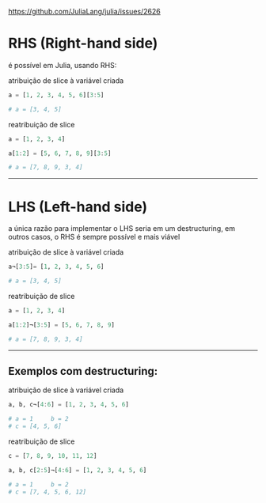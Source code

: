 https://github.com/JuliaLang/julia/issues/2626

# RHS (Right-hand side)

é possível em Julia, usando RHS:

atribuição de slice à variável criada

```julia
a = [1, 2, 3, 4, 5, 6][3:5]

# a = [3, 4, 5]
```

reatribuição de slice

```julia
a = [1, 2, 3, 4]

a[1:2] = [5, 6, 7, 8, 9][3:5]

# a = [7, 8, 9, 3, 4]
```

___

# LHS (Left-hand side)

a única razão para implementar o LHS seria em um destructuring, em outros casos, o RHS é sempre possível e mais viável

atribuição de slice à variável criada

```julia
a¬[3:5]= [1, 2, 3, 4, 5, 6]

# a = [3, 4, 5]
```

reatribuição de slice

```julia
a = [1, 2, 3, 4]

a[1:2]¬[3:5] = [5, 6, 7, 8, 9]

# a = [7, 8, 9, 3, 4]
```

___

## Exemplos com destructuring:

atribuição de slice à variável criada

```julia
a, b, c¬[4:6] = [1, 2, 3, 4, 5, 6]

# a = 1     b = 2
# c = [4, 5, 6]
```

reatribuição de slice

```julia
c = [7, 8, 9, 10, 11, 12]

a, b, c[2:5]¬[4:6] = [1, 2, 3, 4, 5, 6]

# a = 1     b = 2
# c = [7, 4, 5, 6, 12]
```
